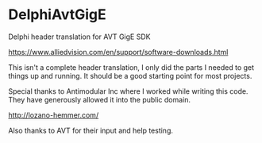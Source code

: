 # DelphiAvtGigE

Delphi header translation for AVT GigE SDK

https://www.alliedvision.com/en/support/software-downloads.html

This isn't a complete header translation, I only did the parts I needed to
get things up and running. It should be a good starting point for most projects.

Special thanks to Antimodular Inc where I worked while writing this code.
They have generously allowed it into the public domain.

http://lozano-hemmer.com/

Also thanks to AVT for their input and help testing.


